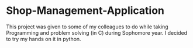 # Shop-Management-Application
This project was given to some of my colleagues to do while taking Programming and problem solving (in C) during Sophomore year. I decided to try my hands on it in python.
